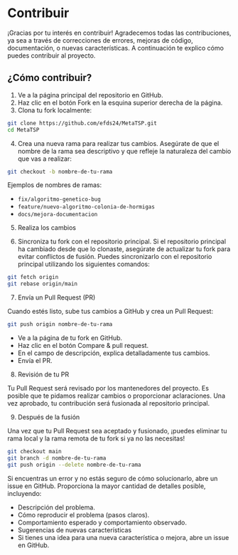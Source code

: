 # Contribuir
¡Gracias por tu interés en contribuir! Agradecemos todas las contribuciones, ya sea a través de correcciones de errores, mejoras de código, documentación, o nuevas características. A continuación te explico cómo puedes contribuir al proyecto.

## ¿Cómo contribuir?
1. Ve a la página principal del repositorio en GitHub.
2. Haz clic en el botón Fork en la esquina superior derecha de la página.
3. Clona tu fork localmente:
```bash
git clone https://github.com/efds24/MetaTSP.git
cd MetaTSP
```
4. Crea una nueva rama para realizar tus cambios. Asegúrate de que el nombre de la rama sea descriptivo y que refleje la naturaleza del cambio que vas a realizar:
```bash
git checkout -b nombre-de-tu-rama
```
Ejemplos de nombres de ramas:

* ``fix/algoritmo-genetico-bug``
* ``feature/nuevo-algoritmo-colonia-de-hormigas``
* ``docs/mejora-documentacion``
5. Realiza los cambios

6. Sincroniza tu fork con el repositorio principal. Si el repositorio principal ha cambiado desde que lo clonaste, asegúrate de actualizar tu fork para evitar conflictos de fusión. Puedes sincronizarlo con el repositorio principal utilizando los siguientes comandos:
```bash
git fetch origin
git rebase origin/main
```
7. Envía un Pull Request (PR)
   
Cuando estés listo, sube tus cambios a GitHub y crea un Pull Request:
```bash
git push origin nombre-de-tu-rama
```
- Ve a la página de tu fork en GitHub.
- Haz clic en el botón Compare & pull request.
- En el campo de descripción, explica detalladamente tus cambios.
- Envía el PR.
8. Revisión de tu PR
  
Tu Pull Request será revisado por los mantenedores del proyecto. Es posible que te pidamos realizar cambios o proporcionar aclaraciones. Una vez aprobado, tu contribución será fusionada al repositorio principal.

9. Después de la fusión
    
Una vez que tu Pull Request sea aceptado y fusionado, ¡puedes eliminar tu rama local y la rama remota de tu fork si ya no las necesitas!
```bash
git checkout main
git branch -d nombre-de-tu-rama
git push origin --delete nombre-de-tu-rama
```
 Si encuentras un error y no estás seguro de cómo solucionarlo, abre un issue en GitHub. Proporciona la mayor cantidad de detalles posible, incluyendo:

- Descripción del problema.
- Cómo reproducir el problema (pasos claros).
- Comportamiento esperado y comportamiento observado.
- Sugerencias de nuevas características
- Si tienes una idea para una nueva característica o mejora, abre un issue en GitHub.
